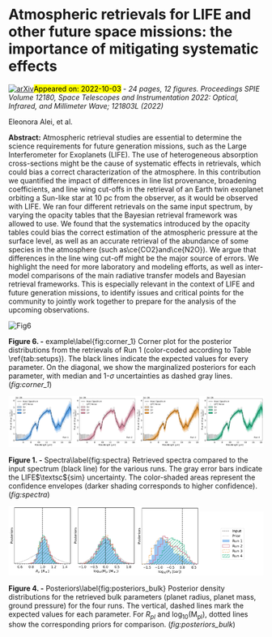 <div class="macros" style="visibility:hidden;">
$\newcommand{\ensuremath}{}$
$\newcommand{\xspace}{}$
$\newcommand{\object}[1]{\texttt{#1}}$
$\newcommand{\farcs}{{.}''}$
$\newcommand{\farcm}{{.}'}$
$\newcommand{\arcsec}{''}$
$\newcommand{\arcmin}{'}$
$\newcommand{\ion}[2]{#1#2}$
$\newcommand{\textsc}[1]{\textrm{#1}}$
$\newcommand{\hl}[1]{\textrm{#1}}$
$\newcommand$
$\newcommand{\baselinestretch}{1.0}$</div>

<div class="macros" style="visibility:hidden;">
$\newcommand{$\ensuremath$}{}$
$\newcommand{$\xspace$}{}$
$\newcommand{$\object$}[1]{\texttt{#1}}$
$\newcommand{$\farcs$}{{.}''}$
$\newcommand{$\farcm$}{{.}'}$
$\newcommand{$\arcsec$}{''}$
$\newcommand{$\arcmin$}{'}$
$\newcommand{$\ion$}[2]{#1#2}$
$\newcommand{$\textsc$}[1]{\textrm{#1}}$
$\newcommand{$\hl$}[1]{\textrm{#1}}$
$\newcommand$
$\newcommand{$\baselinestretch$}{1.0}$</div>



<div id="title">

# Atmospheric retrievals for LIFE and other future space missions: the importance of mitigating systematic effects

</div>
<div id="comments">

[![arXiv](https://img.shields.io/badge/arXiv-2209.15403-b31b1b.svg)](https://arxiv.org/abs/2209.15403)<mark>Appeared on: 2022-10-03</mark> - _24 pages, 12 figures. Proceedings SPIE Volume 12180, Space Telescopes and Instrumentation 2022: Optical, Infrared, and Millimeter Wave; 121803L (2022)_

</div>
<div id="authors">

Eleonora Alei, et al.

</div>
<div id="abstract">

**Abstract:** Atmospheric retrieval studies are essential to determine the science requirements for future generation missions, such as the Large Interferometer for Exoplanets (LIFE). The use of heterogeneous absorption cross-sections might be the cause of systematic effects in retrievals, which could bias a correct characterization of the atmosphere.  In this contribution we quantified the impact of differences in line list provenance, broadening coefficients, and line wing cut-offs in the retrieval of an Earth twin exoplanet orbiting a Sun-like star at 10 pc from the observer, as it would be observed with LIFE. We ran four different retrievals on the same input spectrum, by varying the opacity tables that the Bayesian retrieval framework was allowed to use. We found that the systematics introduced by the opacity tables could bias the correct estimation of the atmospheric pressure at the surface level, as well as an accurate retrieval of the abundance of some species in the atmosphere (such as\ce{CO2}and\ce{N2O}). We argue that differences in the line wing cut-off might be the major source of errors. We highlight the need for more laboratory and modeling efforts, as well as inter-model comparisons of the main radiative transfer models and Bayesian retrieval frameworks. This is especially relevant in the context of LIFE and future generation missions, to identify issues and critical points for the community to jointly work together to prepare for the analysis of the upcoming observations.

</div>

<div id="div_fig1">

<img src="tmp_2209.15403/./images/M1/plot_corner.png" alt="Fig6" width="100%"/>

**Figure 6. -** example\label{fig:corner_1} Corner plot for the posterior distributions from the retrievals of Run 1 (color-coded according to Table \ref{tab:setups}). The black lines indicate the expected values for every parameter. On the diagonal, we show the marginalized posteriors for each parameter, with median and 1-$\sigma$ uncertainties as dashed gray lines.
 (*fig:corner_1*)

</div>
<div id="div_fig2">

<img src="tmp_2209.15403/./images/M1/plot_spectrum.png" alt="Fig1.1" width="25%"/><img src="tmp_2209.15403/./images/M2/plot_spectrum.png" alt="Fig1.2" width="25%"/><img src="tmp_2209.15403/./images/M3/plot_spectrum.png" alt="Fig1.3" width="25%"/><img src="tmp_2209.15403/./images/M4/plot_spectrum.png" alt="Fig1.4" width="25%"/>

**Figure 1. -** Spectra\label{fig:spectra}
Retrieved spectra compared to the input spectrum (black line) for the various runs. The gray error bars indicate the LIFE$\textsc${sim} uncertainty. The color-shaded areas represent the confidence envelopes
(darker shading corresponds to higher confidence). (*fig:spectra*)

</div>
<div id="div_fig3">

<img src="tmp_2209.15403/./images/posteriors/R_pl_Posterior.png" alt="Fig4.1" width="25%"/><img src="tmp_2209.15403/./images/posteriors/M_pl_Posterior.png" alt="Fig4.2" width="25%"/><img src="tmp_2209.15403/./images/posteriors/P0_Posterior.png" alt="Fig4.3" width="25%"/><img src="tmp_2209.15403/./images/posteriors/R_pl_posteriors_legend.png" alt="Fig4.4" width="25%"/>

**Figure 4. -** Posteriors\label{fig:posteriors_bulk}
 Posterior density distributions for the retrieved bulk parameters (planet radius, planet mass, ground pressure) for the four runs. The vertical, dashed lines mark the expected values for each parameter. For $R_{pl}$ and $\mathrm{log_{10}(M_{pl})}$, dotted lines show the corresponding priors for comparison. (*fig:posteriors_bulk*)

</div>